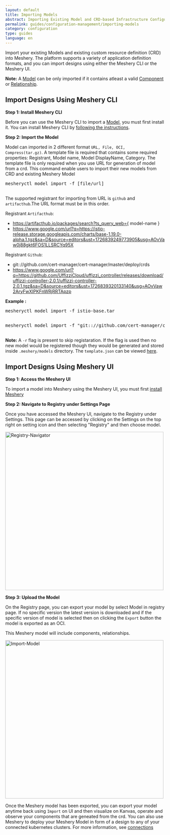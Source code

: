 ```yaml
---
layout: default
title: Importing Models
abstract: Importing Existing Model and CRD-based Infrastructure Configurations into Meshery as Model
permalink: guides/configuration-management/importing-models
category: configuration
type: guides
language: en
---
```


Import your existing Models and existing custom resource definition (CRD) into Meshery. The platform supports a variety of application definition formats, and you can import designs using either the Meshery CLI or the Meshery UI.

**Note:** A [Model](/concepts/logical/models) can be only imported if it contains atleast a valid [Component](/concepts/logical/components) or [Relationship](/concepts/logical/relationships).

## Import Designs Using Meshery CLI

**Step 1: Install Meshery CLI**

Before you can use the Meshery CLI to import a [Model](/concepts/logical/models), you must first install it. You can install Meshery CLI by [following the instructions]({{site.baseurl}}/installation#install-mesheryctl).


**Step 2: Import the Model**

Model can imported in 2 different format ```URL, File, OCI, Compress(tar.gz)```. A template file is required that contains some required properties: Registrant, Model name, Model DisplayName, Category. The template file is only required when you use URL for generation of model from a crd. This command enable users to import their new models from CRD and existing Meshery Model

<pre class="codeblock-pre">
<div class="codeblock"><div class="clipboardjs">mesheryctl model import -f [file/url] </div></div>
</pre>

The supported registrant for importing from URL is `github` and `artifacthub`.The URL format must be in this order.


Registrant `Artifacthub`:
- https://artifacthub.io/packages/search?ts_query_web={ model-name } 
- https://www.google.com/url?q=https://istio-release.storage.googleapis.com/charts/base-1.19.0-alpha.1.tgz&sa=D&source=editors&ust=1726839249773905&usg=AOvVaw0j88gkt6FOS1LLSRCYq95X 

Registrant `Github`:
- git:://github.com/cert-manager/cert-manager/master/deploy/crds
- https://www.google.com/url?q=https://github.com/UffizziCloud/uffizzi_controller/releases/download/uffizzi-controller-2.0.1/uffizzi-controller-2.0.1.tgz&sa=D&source=editors&ust=1726839320133140&usg=AOvVaw2AryFwXIPKFnWRjRRTApzp


**Example :**

<pre class="codeblock-pre">
<div class="codeblock"><div class="clipboardjs">mesheryctl model import -f istio-base.tar</div></div>
</pre>

<pre class="codeblock-pre">
<div class="codeblock"><div class="clipboardjs">mesheryctl model import -f "git:://github.com/cert-manager/cert-manager/master/deploy/crds" -t template.json</div></div>
</pre>


**Note:** A `-r` flag is present to skip registaration. If the flag is used then no new model would be registered though they would be generated and stored inside `.meshery/models` directory.
The `template.json` can be viewed [here](#).



## Import Designs Using Meshery UI

**Step 1: Access the Meshery UI**

To import a model into Meshery using the Meshery UI, you must first [install Meshery](/installation/quick-start)

**Step 2: Navigate to Registry under Settings Page**

Once you have accessed the Meshery UI, navigate to the Registry under Settings. This page can be accessed by clicking on the Settings on the top right on setting icon and then selecting "Registry" and then choose model.

<a href="{{ site.baseurl }}/assets/img/export/Registry.png"><img alt="Registry-Navigator" style="width:500px;height:auto;" src="{{ site.baseurl }}/assets/img/export/Registry.png" /></a>

**Step 3: Upload the Model**

On the Registry page, you can export your model by select Model in registry page. If no specific version the latest version is downloaded and if the specific version of model is selected then on clicking the `Export` button the model is exported as an OCI.

This Meshery model will include components, relationships.

<a href="{{ site.baseurl }}/assets/img/import/ImportingModel.png"><img alt="Import-Model" style="width:500px;height:auto;" src="{{ site.baseurl }}/assets/img/import/ImportingModel.png" /></a>

Once the Meshery model has been exported, you can export your model anytime back using `Import` on UI and then visualize on Kanvas, operate and observe your components that are geneated from the crd. You can also use Meshery to deploy your Meshery Model in form of a design to any of your connected kubernetes clusters. For more information, see [connections](/installation/kubernetes)

